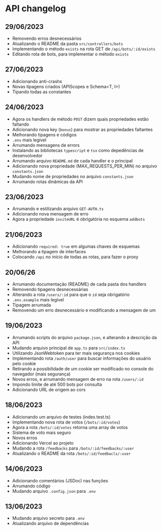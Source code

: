 # API changelog

## 29/06/2023

- Removendo erros desnecessários
- Atualizando o README da pasta `src/controllers/bots`
- Implementando o método `exists` na rota GET de `/api/bots/:id/exists`
- Editando rota de bots, para implementar o método `exists`

## 27/06/2023

- Adicionando anti-crashs
- Novas tipagens criados (APIScopes e Schema<T, I>)
- Tipando todas as constantes

## 24/06/2023

- Agora os handlers de método `POST` dizem quais propriedades estão faltando
- Adicionando nova key (`bonus`) para mostrar as propriedades faltantes
- Melhorando tipagens e códigos
- `.env` mais legível
- Arrumando mensagens de errors
- Instalando as bibliotecas `typescript` e `tsx` como depedências de desenvolvedor
- Arrumando arquivo `README.md` de cada handler e o principal
- Adicionando nova propriedade (MAX_REQUESTS_PER_MIN) no arquivo `constants.json`
- Mudando nome de propriedades no arquivo `constants.json`
- Arrumando rotas dinâmicas da API

## 23/06/2023

- Arrumando e estilizando arquivo `GET-AUTH.ts`
- Adicionando nova mensagem de erro
- Agora a propriedade `inviteURL` é obrigatória no esquema `addbots`

## 21/06/2023

- Adicionando `required: true` em algumas chaves de esquemas
- Melhorando a tipagem de interfaces
- Colocando `/api` no início de todas as rotas, para fazer o proxy

## 20/06/26

- Arrumando documentação (README) de cada pasta dos handlers
- Removendo tipagens desnecessárias
- Alterando a rota `/users/:id` para que o `id` seja obrigatório
- `.env.example` mais legível
- Tipagem arrumada
- Removendo um erro desnecessário e modificando a mensagem de um

## 19/06/2023

- Arrumando scripts do arquivo `package.json`, e alterando a descrição da API
- Mudando arquivo principal de `app.ts` para `src/index.ts`
- Utilizando JsonWebtoken para ter mais segurança nos cookies
- Implementando rota `/auth/user` para buscar informações do usuário pelo cookie
- Retirando a possibilidade de um cookie ser modificado no console do navegador (mais segurança)
- Novos erros, e arrumando mensagem de erro na rota `/users/:id`
- Impondo limite de até 500 bots por consulta
- Adicionando URL de origem ao cors

## 18/06/2023

- Adicionando um arquivo de testes (index.test.ts)
- Implementando nova rota de votos (`/bots/:id/votes`)
- Agora a rota `/bots/:id/votes` retorna uma array de votos
- Sistema de voto mais seguro
- Novos erros
- Adicionando Vercel ao projeto
- Mudando a rota `/feedbacks` para `/bots/:id/feedbacks/:user`
- Atualizando o README da rota `/bots/:id/feedbacls/:user`

## 14/06/2023

- Adicionando comentários (JSDoc) nas funções
- Arrumando código
- Mudando arquivo `.config.json` para `.env`

## 13/06/2023

- Mudando arquivo secreto para `.env`
- Atualizando arquivo de dependências
